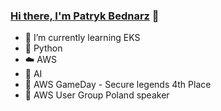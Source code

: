 ### [Hi there, I'm Patryk Bednarz](https://github.com/Neptun332) 👋

- 🌱 I’m currently learning EKS
- 🐍 Python
- ☁️ AWS
- 🧠 AI
-  🦄 AWS GameDay - Secure legends 4th Place
- 🎤 AWS User Group Poland speaker


